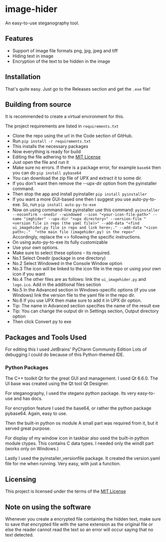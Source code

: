 # image-hider

An easy-to-use steganography tool.

## Features

- Support of image file formats png, jpg, jpeg and tiff
- Hiding text in image
- Encryption of the text to be hidden in the image

## Installation

That's quite easy. Just go to the Releases section and get the `.exe` file!

## Building from source

It is recommended to create a virtual environment for this.

The project requirements are listed in `requirements.txt`

- Clone the repo using the url in the Code section of GitHub.
- Run `pip install -r requirements.txt`
- This installs the necessary packages
- Now everything is ready for build
- Editing the file adhering to the [MIT License](https://github.com/agnivomallick/image-hider/blob/main/LICENSE)
- Just open the file and run it
- Make sure no errors. If there is a package error, for example `base64` then you can do `pip install pybase64`
- You can download the zip file of UPX and extract it to some dir.
- If you don't want then remove the --upx-dir option from the pyinstaller command.
- Then stop the app and install pyinstaller `pip install pyinstaller`
- If you want a more GUI-based one then I suggest you use auto-py-to-exe. So, run `pip install auto-py-to-exe`
- Now on using command-line pyinstaller use this command:
`pyinstaller --noconfirm --onedir --windowed --icon "<your-icon-file-path>" --name "imghider" --upx-dir "<upx directory>" --version-file "<version file in repo (the yaml file)>" --add-data "<find ui_imagehider.py file in repo and link here>;." --add-data "<icon path>;."  "<the main file (imagehider.py) in the repo>"`
Accordingly, replace the <> following the specific instructions.
- On using auto-py-to-exe its fully customizable
- Use your own options.
- Make sure to select these options - its required.
- No.1 Select Onedir (package in one directory)
- No.2 Select Windowed in the Console Window option
- No.3 The icon will be linked to the icon file in the repo or using your own icon if you want
- No.4 The other files are as follows: link the `ui_imagehider.py` and `logo.ico`. Add in the additional files section
- No.5 In the Advanced section in Windows-specific options (if you use Windows) link the version file to the yaml file in the repo dir.
- No.6 If you use UPX then make sure to add it in UPX dir option.
- Tip: The name in Advanced section specifies the name of the result exe
- Tip: You can change the output dir in Settings section, Output directory option
- Then click Convert py to exe

## Packages and Tools Used

For editing this I used JetBrains' PyCharm Community Edition
Lots of debugging I could do because of this Python-themed IDE.

### Python Packages

The C++ toolkit Qt for the great GUI and management.
I used Qt 6.6.0.
The UI base was created using the Qt tool Qt Designer.

For steganography, I used the stegano python package.
Its very easy-to-use and has docs.

For encryption feature I used the base64, or rather the python package pybase64.
Again, easy to use.

Then the built-in python os module
A small part was required from it, but it served great purpose.

For display of my window icon in taskbar also used the built-in python module ctypes.
This contains C data types. I needed only the windll part (works only on Windows.)

Lastly I used the pyinstaller_versionfile package.
It created the version.yaml file for me when running.
Very easy, with just a function.

## Licensing
This project is licensed under the terms of the [MIT License](https://github.com/agnivomallick/image-hider/blob/main/LICENSE)

## Note on using the software
Whenever you create a encrypted file containing the hidden text, make sure to save that encrypted file with the same extension as the original file or else the reader cannot read the text so an error will occur saying that no text detected.
